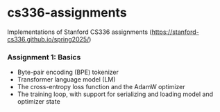 # cs336-assignments
Implementations of Stanford CS336 assignments (https://stanford-cs336.github.io/spring2025/)

### Assignment 1: Basics
- Byte-pair encoding (BPE) tokenizer 
- Transformer language model (LM)
- The cross-entropy loss function and the AdamW optimizer 
- The training loop, with support for serializing and loading model and optimizer state